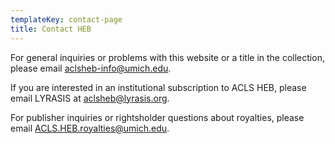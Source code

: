 ```yaml
---
templateKey: contact-page
title: Contact HEB
---
```

For general inquiries or problems with this website or a title in the collection, please email [aclsheb-info@umich.edu](mailto:aclsheb-info@umich.edu).

If you are interested in an institutional subscription to ACLS HEB, please email LYRASIS at [aclsheb@lyrasis.org](mailto:aclsheb@lyrasis.org).

For publisher inquiries or rightsholder questions about royalties, please email [ACLS.HEB.royalties@umich.edu](mailto:ACLS.HEB.royalties@umich.edu).
